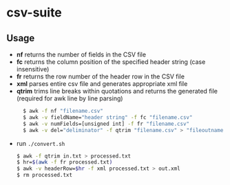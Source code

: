 # csv-suite

## Usage

* __nf__ returns the number of fields in the CSV file
* __fc__ returns the column position of the specified header string (case insensitive)
* __fr__ returns the row number of the header row in the CSV file
* __xml__ parses entire csv file and generates appropriate xml file
* __qtrim__ trims line breaks within quotations and returns the generated file (required for awk line by line parsing)
  ```bash
    $ awk -f nf "filename.csv"
    $ awk -v fieldName="header string" -f fc "filename.csv"
    $ awk -v numFields=[unsigned int] -f fr "filename.csv"
    $ awk -v del="deliminator" -f qtrim "filename.csv" > "fileoutname.csv"
  ```
- run ```./convert.sh``` 
  ```bash
  $ awk -f qtrim in.txt > processed.txt
  $ hr=$(awk -f fr processed.txt)
  $ awk -v headerRow=$hr -f xml processed.txt > out.xml
  $ rm processed.txt
  ```
